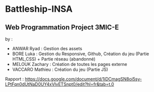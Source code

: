 # Battleship-INSA
 ## Web Programmation Project 3MIC-E
by :
- ANWAR Ryad : Gestion des assets
- BORE Luka : Gestion du Responsive, Github, Création du jeu (Partie HTML,CSS) + Partie réseau (abandonné)
- MELOUK Zachary : Création de toutes les pages externe
- VACCARO Mathieu : Création du jeu (Partie JS)

Rapport : https://docs.google.com/document/d/1iDCmagSN8oi5sy-LPtFqn0dUtNaD0UY4xVlvETSnpt0/edit?hl=fr&tab=t.0
